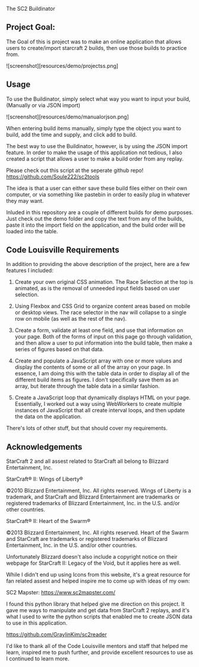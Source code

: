 The SC2 Buildinator

Project Goal:
---
The Goal of this is project was to make an online application that allows users to
create/import starcraft 2 builds, then use those builds to practice from. 

![screenshot][resources/demo/projectss.png]

**Usage**
---

To use the Buildinator, simply select what way you want to input your build,(Manually or
via JSON import)

![screenshot][resources/demo/manualorjson.png]

When entering build items manually, simply type the object you want to build,
add the time and supply, and click add to build.

The best way to use the Buildinator, however, is by using the JSON import feature.
In order to make the usage of this application not tedious, I also created a script
that allows a user to make a build order from any replay. 

Please check out this script at the seperate github repo!
https://github.com/Soule222/sc2tools

The idea is that a user can either save these build files either on their own computer, or
via something like pastebin in order to easily plug in whatever they may want. 

Inluded in this repository are a couple of different builds for demo purposes. Just 
check out the demo folder and copy the text from any of the builds, paste it into 
the import field on the application, and the build order will be loaded into the table.

**Code Louisville Requirements**
---

In addition to providing the above description of the project, here are a few features
I included:

1. Create your own original CSS animation. The Race Selection at the top is animated, as is 
the removal of unneeded input fields based on user selection. 

2. Using Flexbox and CSS Grid to organize content areas based on mobile or desktop views. 
The race selector in the nav will collapse to a single row on mobile (as well as the rest of the nav).

3. Create a form, validate at least one field, and use that information on your page. Both of the forms 
of input on this page go through validation, and then allow a user to put information into the build table,
then make a series of figures based on that data.

4. Create and populate a JavaScript array with one or more values and display the contents of some or all of the array on your page. In essence, I am doing this with the table data in order to display all of the different build items as figures. I don't specifically save them as an array, but iterate through the table data in a similar fashion. 

5. Create a JavaScript loop that dynamically displays HTML on your page. Essentially, I worked out a way using WebWorkers to create multiple instances of JavaScript that all create interval loops, and then update the data on 
the application. 

There's lots of other stuff, but that should cover my requirements.

**Acknowledgements**
---

StarCraft 2 and all assest related to StarCraft all belong to Blizzard Entertainment, Inc.

StarCraft® II: Wings of Liberty®

©2010 Blizzard Entertainment, Inc. All rights reserved. Wings of Liberty is a trademark, and StarCraft and Blizzard Entertainment are trademarks or registered trademarks of Blizzard Entertainment, Inc. in the U.S. and/or other countries.

StarCraft® II: Heart of the Swarm®

©2013 Blizzard Entertainment, Inc. All rights reserved. Heart of the Swarm and StarCraft are trademarks or registered trademarks of Blizzard Entertainment, Inc. in the U.S. and/or other countries.

Unfortunately Blizzard doesn't also include a copyright notice on their webpage for StarCraft II: Legacy of the Void, but it applies here as well. 

While I didn't end up using Icons from this website, it's a great resource for fan related assest and helped
inspire me to come up with ideas of my own:

SC2 Mapster: https://www.sc2mapster.com/

I found this python library that helped give me direction on this project. It gave me ways to manipulate and get data from StarCraft 2 replays, and it's what I used
to write the python scripts that enabled me to create JSON data to use in this application.

https://github.com/GraylinKim/sc2reader


I'd like to thank all of the Code Louisville mentors and staff that helped me learn, inspired me to push further,
and provide excellent resources to use as I continued to learn more.